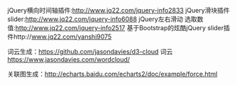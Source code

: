 jQuery横向时间轴插件:http://www.jq22.com/jquery-info2833
jQuery滑块插件slider:http://www.jq22.com/jquery-info6088
jQuery左右滑动 选取数值:http://www.jq22.com/jquery-info2517
基于Bootstrap的炫酷jQuery slider插件http://www.jq22.com/yanshi9075

词云生成：https://github.com/jasondavies/d3-cloud
词云 https://www.jasondavies.com/wordcloud/

关联图生成：http://echarts.baidu.com/echarts2/doc/example/force.html

